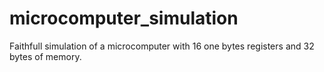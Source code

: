 # microcomputer_simulation
Faithfull simulation of a microcomputer with 16 one bytes registers and 32 bytes of memory. 
